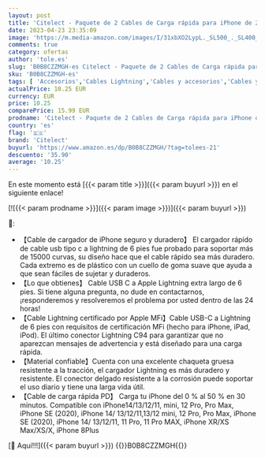 ```yaml
---
layout: post
title: 'Citelect - Paquete de 2 Cables de Carga rápida para iPhone de 2m [Certificado Apple MFi]  Cable USB Tipo C a Lightning Cable de Carga de 2m for Apple iPhone14 13 12 Pro XR XS MAX X 8 Plus'
date: 2023-04-23 23:35:09
image: 'https://m.media-amazon.com/images/I/31xbXO2LypL._SL500_._SL400_.jpg'
comments: true
category: ofertas
author: 'tole.es'
slug: 'B0B8CZZMGH-es Citelect - Paquete de 2 Cables de Carga rápida para iPhone...'
sku: 'B0B8CZZMGH-es'
tags: [ 'Accesorios','Cables Lightning','Cables y accesorios','Cables y conectores','Informática','apple','citelect','iphone','🇪🇸', ]
actualPrice: 10.25 EUR
currency: EUR
price: 10.25
comparePrice: 15.99 EUR
prodname: 'Citelect - Paquete de 2 Cables de Carga rápida para iPhone de 2m [Certificado Apple MFi]  Cable USB Tipo C a Lightning Cable de Carga de 2m for Apple iPhone14 13 12 Pro XR XS MAX X 8 Plus'
country: 'es'
flag: '🇪🇸'
brand: 'Citelect'
buyurl: 'https://www.amazon.es/dp/B0B8CZZMGH/?tag=tolees-21'
descuento: '35.90'
average: '10.25'
---
```


En este momento está [{{< param title >}}]({{< param buyurl >}}) en el siguiente enlace!

[![{{< param prodname >}}]({{< param image >}})]({{< param buyurl >}})

🔎:

- 【Cable de cargador de iPhone seguro y duradero】 El cargador rápido de cable usb tipo c a lightning de 6 pies fue probado para soportar más de 15000 curvas, su diseño hace que el cable rápido sea más duradero. Cada extremo es de plástico con un cuello de goma suave que ayuda a que sean fáciles de sujetar y duraderos.
- 【Lo que obtienes】 Cable USB C a Apple Lightning extra largo de 6 pies. Si tiene alguna pregunta, no dude en contactarnos, ¡responderemos y resolveremos el problema por usted dentro de las 24 horas!
- 【Cable Lightning certificado por Apple MFi】Cable USB-C a Lightning de 6 pies con requisitos de certificación MFi (hecho para iPhone, iPad, iPod). El último conector Lightning C94 para garantizar que no aparezcan mensajes de advertencia y está diseñado para una carga rápida.
- 【Material confiable】Cuenta con una excelente chaqueta gruesa resistente a la tracción, el cargador Lightning es más duradero y resistente. El conector delgado resistente a la corrosión puede soportar el uso diario y tiene una larga vida útil.
- 【Cable de carga rápida PD】 Carga tu iPhone del 0 % al 50 % en 30 minutos. Compatible con iPhone14/13/12/11, mini, 12 Pro, Pro Max, iPhone SE (2020), iPhone 14/ 13/12/11,13/12 mini, 12 Pro, Pro Max, iPhone SE (2020), iPhone 14/ 13/12/11, 11 Pro, 11 Pro MAX, iPhone XR/XS Max/XS/X, iPhone 8Plus

[🛒 Aquí!!!]({{< param buyurl >}})
{{<world>}}B0B8CZZMGH{{</world>}}
